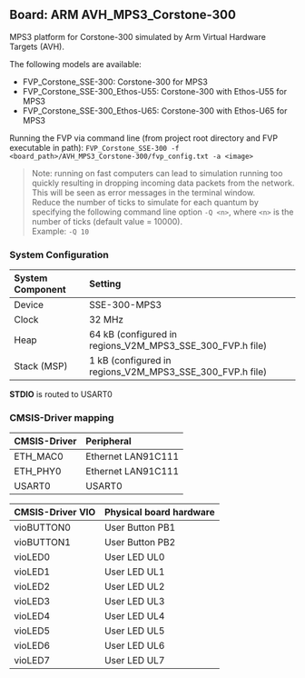 Board: ARM AVH_MPS3_Corstone-300
----------------------------------------------

MPS3 platform for Corstone-300 simulated by Arm Virtual Hardware Targets (AVH).

The following models are available:
 - FVP_Corstone_SSE-300: Corstone-300 for MPS3
 - FVP_Corstone_SSE-300_Ethos-U55: Corstone-300 with Ethos-U55 for MPS3
 - FVP_Corstone_SSE-300_Ethos-U65: Corstone-300 with Ethos-U65 for MPS3

Running the FVP via command line (from project root directory and FVP executable in path):
`FVP_Corstone_SSE-300 -f <board_path>/AVH_MPS3_Corstone-300/fvp_config.txt -a <image>`

> Note: running on fast computers can lead to simulation running too quickly resulting in dropping incoming data packets from the network. 
  This will be seen as error messages in the terminal window.  
  Reduce the number of ticks to simulate for each quantum by specifying the following command line option `-Q <n>`, 
  where `<n>` is the number of ticks (default value = 10000).  
  Example: `-Q 10`


### System Configuration

| System Component        | Setting
|:------------------------|:----------------------------------------
| Device                  | SSE-300-MPS3
| Clock                   | 32 MHz
| Heap                    | 64 kB (configured in regions_V2M_MPS3_SSE_300_FVP.h file)
| Stack (MSP)             | 1 kB (configured in regions_V2M_MPS3_SSE_300_FVP.h file)

**STDIO** is routed to USART0

### CMSIS-Driver mapping

| CMSIS-Driver | Peripheral
|:-------------|:----------
| ETH_MAC0     | Ethernet LAN91C111
| ETH_PHY0     | Ethernet LAN91C111
| USART0       | USART0

| CMSIS-Driver VIO  | Physical board hardware
|:------------------|:-----------------------
| vioBUTTON0        | User Button PB1
| vioBUTTON1        | User Button PB2
| vioLED0           | User LED UL0
| vioLED1           | User LED UL1
| vioLED2           | User LED UL2
| vioLED3           | User LED UL3
| vioLED4           | User LED UL4
| vioLED5           | User LED UL5
| vioLED6           | User LED UL6
| vioLED7           | User LED UL7
